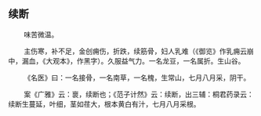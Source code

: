 ## 续断
<p>&emsp;&emsp;
味苦微温。
</p>
<p>&emsp;&emsp;
主伤寒，补不足，金创痈伤，折跌，续筋骨，妇人乳难（《御览》作乳痈云崩中，漏血，《大观本》，作黑字）。久服益气力。一名龙豆，一名属折。生山谷。
</p>
<p>&emsp;&emsp;
《名医》曰：一名接骨，一名南草，一名槐，生常山，七月八月采，阴干。
</p>
<p>&emsp;&emsp;
案《广雅》云：褱，续断也；《范子计然》云：续断，出三辅：桐君药录云：续断生蔓延，叶细，茎如荏大，根本黄白有汁，七月八月采根。
</p>